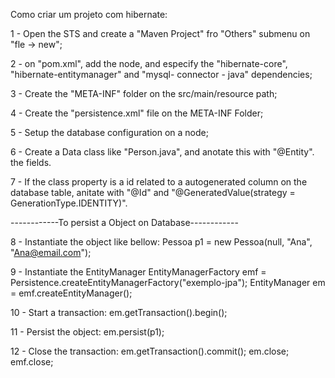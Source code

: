 Como criar um projeto com hibernate:

1 - Open the STS and create a "Maven Project" fro "Others" submenu on "fle -> new";

2 - on "pom.xml", add the <dependencies> node, and especify the "hibernate-core", "hibernate-entitymanager" and "mysql- connector - java" dependencies;

3 - Create the "META-INF" folder on the src/main/resource path;

4 - Create the "persistence.xml" file on the META-INF Folder;

5 - Setup the database configuration on a <persistence-unit> node;

6 - Create a Data class like "Person.java", and anotate this with "@Entity". the fields.

7 - If the class property is a id related to a autogenerated column on the database table, anitate with "@Id" and "@GeneratedValue(strategy = GenerationType.IDENTITY)".

------------To persist a Object on Database------------

8 - Instantiate the object like bellow: 
	Pessoa p1 = new Pessoa(null, "Ana", "Ana@email.com");
	
9 - Instantiate the EntityManager
		EntityManagerFactory emf = Persistence.createEntityManagerFactory("exemplo-jpa");
		EntityManager em = emf.createEntityManager();
		
10 - Start a transaction:
	em.getTransaction().begin();
	
11 - Persist the object:
	em.persist(p1);
	
12 - Close the transaction:
	em.getTransaction().commit();
	em.close;
	emf.close;
